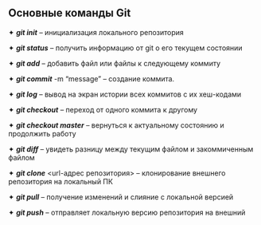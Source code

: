 ## Основные команды Git

✦ ***git init*** – инициализация локального репозитория

✦ ***git status*** – получить информацию от git о его текущем состоянии

✦ ***git add*** – добавить файл или файлы к следующему коммиту

✦ ***git commit*** -m “message” – создание коммита.

✦ ***git log*** – вывод на экран истории всех коммитов с их хеш-кодами

✦ ***git checkout*** – переход от одного коммита к другому

✦ ***git checkout master*** – вернуться к актуальному состоянию и продолжить работу

✦ ***git diff*** – увидеть разницу между текущим файлом и закоммиченным файлом

✦ ***git clone*** <url-адрес репозитория> – клонирование внешнего репозитория на
локальный ПК

✦ ***git pull*** – получение изменений и слияние с локальной версией

✦ ***git push*** – отправляет локальную версию репозитория на внешний
